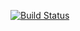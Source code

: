 [![Build Status](https://travis-ci.org/Hiaku/CA1.svg?branch=master)](https://travis-ci.org/Hiaku/CA1)